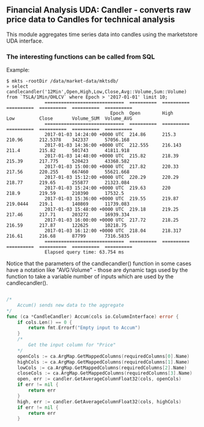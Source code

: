 ## Financial Analysis UDA: Candler - converts raw price data to Candles for technical analysis

This module aggregates time series data into candles using the marketstore UDA interface. 

### The interesting functions can be called from SQL

Example: 

```
$ mkts -rootDir /data/market-data/mktsdb/
» select candlecandler('12Min',Open,High,Low,Close,Avg::Volume,Sum::Volume) from `TSLA/1Min/OHLCV` where Epoch > '2017-01-01' limit 10;
              =============================  ==========  ==========  ==========  ==========  ==========  ==========
                                      Epoch  Open        High        Low         Close       Volume_SUM  Volume_AVG
              =============================  ==========  ==========  ==========  ==========  ==========  ==========
              2017-01-03 14:24:00 +0000 UTC  214.86      215.3       210.96      212.5378    342337      57056.168
              2017-01-03 14:36:00 +0000 UTC  212.555     216.143     211.4       215.82      501743      41811.918
              2017-01-03 14:48:00 +0000 UTC  215.82      218.39      215.39      217.775     520423      43368.582
              2017-01-03 15:00:00 +0000 UTC  217.82      220.33      217.56      220.255     667460      55621.668
              2017-01-03 15:12:00 +0000 UTC  220.29      220.29      218.77      219.65      255877      21323.084
              2017-01-03 15:24:00 +0000 UTC  219.63      220         218.9       219.59      210390      17532.5
              2017-01-03 15:36:00 +0000 UTC  219.55      219.87      219.0444    219.1       140869      11739.083
              2017-01-03 15:48:00 +0000 UTC  219.18      219.25      217.46      217.71      203272      16939.334
              2017-01-03 16:00:00 +0000 UTC  217.72      218.25      216.59      217.87      122625      10218.75
              2017-01-03 16:12:00 +0000 UTC  218.04      218.317     216.61      216.68      87799       7316.5835
              =============================  ==========  ==========  ==========  ==========  ==========  ==========
              Elapsed query time: 63.754 ms

```

Notice that the parameters of the candlecandler() function in some cases have a
notation like "AVG:Volume" - those are dynamic tags used by the function to take
a variable number of inputs which are used by the candlecandler().


```go

/*
	Accum() sends new data to the aggregate
*/
func (ca *CandleCandler) Accum(cols io.ColumnInterface) error {
	if cols.Len() == 0 {
		return fmt.Errorf("Empty input to Accum")
	}
	/*
		Get the input column for "Price"
	*/
	openCols := ca.ArgMap.GetMappedColumns(requiredColumns[0].Name)
	highCols := ca.ArgMap.GetMappedColumns(requiredColumns[1].Name)
	lowCols := ca.ArgMap.GetMappedColumns(requiredColumns[2].Name)
	closeCols := ca.ArgMap.GetMappedColumns(requiredColumns[3].Name)
	open, err := candler.GetAverageColumnFloat32(cols, openCols)
	if err != nil {
		return err
	}
	high, err := candler.GetAverageColumnFloat32(cols, highCols)
	if err != nil {
		return err
	}
```

